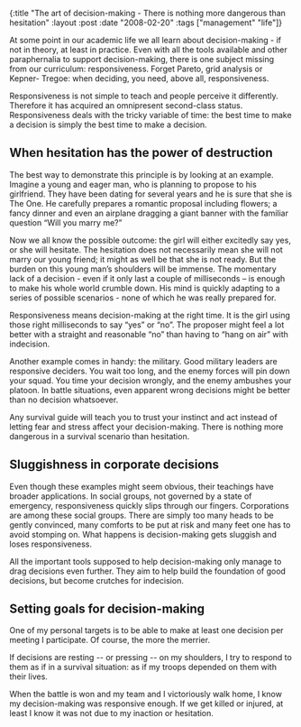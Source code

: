 {:title  "The art of decision-making - There is nothing more dangerous than hesitation"
 :layout :post
 :date   "2008-02-20"
 :tags   ["management" "life"]}

At some point in our academic life we all learn about decision-making - if not in theory, at least in practice. Even with all the tools available and other paraphernalia to support decision-making, there is one subject missing from our curriculum: responsiveness. Forget Pareto, grid analysis or Kepner- Tregoe: when deciding, you need, above all, responsiveness.

Responsiveness is not simple to teach and people perceive it differently. Therefore it has acquired an omnipresent second-class status. Responsiveness deals with the tricky variable of time: the best time to make a decision is simply the best time to make a decision.

## When hesitation has the power of destruction

The best way to demonstrate this principle is by looking at an example. Imagine a young and eager man, who is planning to propose to his girlfriend. They have been dating for several years and he is sure that she is The One. He carefully prepares a romantic proposal including flowers; a fancy dinner and even an airplane dragging a giant banner with the familiar question “Will you marry me?”

Now we all know the possible outcome: the girl will either excitedly say yes, or she will hesitate. The hesitation does not necessarily mean she will not marry our young friend; it might as well be that she is not ready. But the burden on this young man’s shoulders will be immense. The momentary lack of a decision - even if it only last a couple of milliseconds – is enough to make his whole world crumble down. His mind is quickly adapting to a series of possible scenarios - none of which he was really prepared for.

Responsiveness means decision-making at the right time. It is the girl using those right milliseconds to say “yes” or “no”. The proposer might feel a lot better with a straight and reasonable “no” than having to “hang on air” with indecision.

Another example comes in handy: the military. Good military leaders are responsive deciders. You wait too long, and the enemy forces will pin down your squad. You time your decision wrongly, and the enemy ambushes your platoon. In battle situations, even apparent wrong decisions might be better than no decision whatsoever.

Any survival guide will teach you to trust your instinct and act instead of letting fear and stress affect your decision-making. There is nothing more dangerous in a survival scenario than hesitation.

## Sluggishness in corporate decisions

Even though these examples might seem obvious, their teachings have broader applications. In social groups, not governed by a state of emergency, responsiveness quickly slips through our fingers. Corporations are among these social groups. There are simply too many heads to be gently convinced, many comforts to be put at risk and many feet one has to avoid stomping on. What happens is decision-making gets sluggish and loses responsiveness.

All the important tools supposed to help decision-making only manage to drag decisions even further. They aim to help build the foundation of good decisions, but become crutches for indecision.

## Setting goals for decision-making

One of my personal targets is to be able to make at least one decision per meeting I participate. Of course, the more the merrier.

If decisions are resting -- or pressing -- on my shoulders, I try to respond to them as if in a survival situation: as if my troops depended on them with their lives.

When the battle is won and my team and I victoriously walk home, I know my decision-making was responsive enough. If we get killed or injured, at least I know it was not due to my inaction or hesitation.
